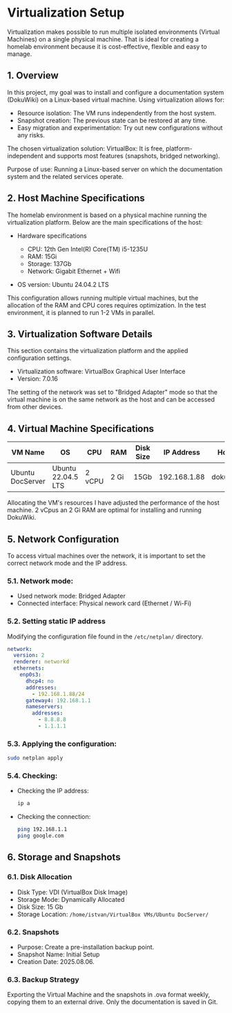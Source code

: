 # Virtualization Setup

Virtualization makes possible to run multiple isolated environments (Virtual Machines) on a single physical machine. That is ideal for creating a homelab environment because it is cost-effective, flexible and easy to manage.


## 1. Overview

In this project, my goal was to install and configure a documentation system (DokuWiki) on a Linux-based virtual machine. Using virtualization allows for:
- Resource isolation: The VM runs independently from the host system.
- Snapshot creation: The previous state can be restored at any time.
- Easy migration and experimentation: Try out new configurations without any risks.

The chosen virtualization solution:
VirtualBox: It is free, platform-independent and supports most features (snapshots, bridged networking).

Purpose of use:
Running a Linux-based server on which the documentation system and the related services operate.


## 2. Host Machine Specifications

The homelab environment is based on a physical machine running the virtualization platform.
Below are the main specifications of the host:

- Hardware specifications
    - CPU: 12th Gen Intel(R) Core(TM) i5-1235U
    - RAM: 15Gi
    - Storage: 137Gb
    - Network: Gigabit Ethernet + Wifi

- OS version:  Ubuntu 24.04.2 LTS

This configuration allows running multiple virtual machines, but the allocation of the RAM and CPU cores requires optimization. In the test environment, it is planned to run 1-2 VMs in parallel.


## 3. Virtualization Software Details

This section contains the virtualization platform and the applied configuration settings.

- Virtualization software: VirtualBox Graphical User Interface 
- Version: 7.0.16

The setting of the network was set to "Bridged Adapter" mode so that the virtual machine is on the same network as the host and can be accessed from other devices.


## 4. Virtual Machine Specifications

| VM Name          | OS                 | CPU    | RAM    | Disk Size  | IP Address   | Hostname       |
|------------------|--------------------|--------|--------|------------|--------------|----------------|
| Ubuntu DocServer | Ubuntu 22.04.5 LTS | 2 vCPU | 2 Gi   | 15Gb       | 192.168.1.88 | dokuwiki.local |

Allocating the VM's resources I have adjusted the performance of the host machine. 2 vCpus an 2 Gi RAM are optimal for installing and running DokuWiki.


## 5. Network Configuration

To access virtual machines over the network, it is important to set the correct network mode and the IP address.

### 5.1. Network mode:
- Used network mode: Bridged Adapter
- Connected interface: Physical nework card (Ethernet / Wi-Fi)

### 5.2. Setting static IP address

Modifying the configuration file found in the ```/etc/netplan/``` directory.

```yaml
network:
  version: 2
  renderer: networkd
  ethernets:
    enp0s3:
      dhcp4: no
      addresses:
        - 192.168.1.88/24
      gateway4: 192.168.1.1
      nameservers:
        addresses:
          - 8.8.8.8
          - 1.1.1.1
```

### 5.3. Applying the configuration:

```bash
sudo netplan apply
```

### 5.4. Checking:

- Checking the IP address:
  ```bash
  ip a
  ```

- Checking the connection:
  ```bash
  ping 192.168.1.1
  ping google.com
  ```


## 6. Storage and Snapshots

### 6.1. Disk Allocation
    
- Disk Type: VDI (VirtualBox Disk Image)
- Storage Mode: Dynamically Allocated
- Disk Size: 15 Gb
- Storage Location: ```/home/istvan/VirtualBox VMs/Ubuntu DocServer/```

### 6.2. Snapshots
    
- Purpose: Create a pre-installation backup point.
- Snapshot Name: Initial Setup
- Creation Date: 2025.08.06.

### 6.3. Backup Strategy

Exporting the Virtual Machine and the snapshots in .ova format weekly, copying them to an external drive. Only the documentation is saved in Git.

